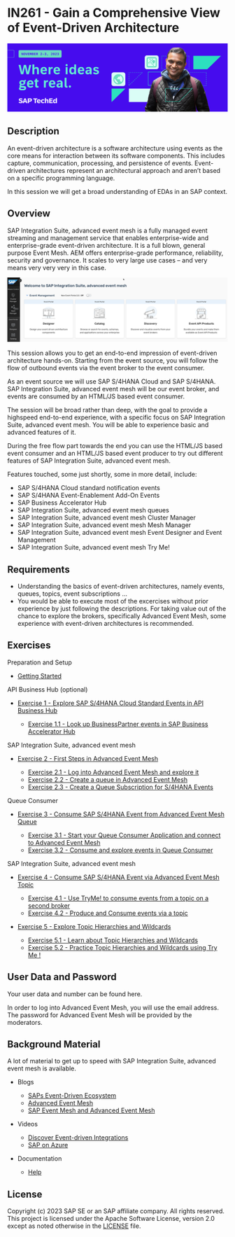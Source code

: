 # IN261 - Gain a Comprehensive View of Event-Driven Architecture

![Pic 1](/./images/IN261-1.jpeg)

## Description

An event-driven architecture is a software architecture using events as the core means for interaction between its software components. This includes capture, communication, processing, and persistence of events.  Event-driven architectures represent an architectural approach and aren’t based on a specific programming language.

In this session we will get a broad understanding of EDAs in an SAP context. 

## Overview

SAP Integration Suite, advanced event mesh is a fully managed event streaming and management service that enables enterprise-wide and enterprise-grade event-driven architecture. It is a full blown, general purpose Event Mesh. AEM offers enterprise-grade performance, reliability, security and governance. It scales to very large use cases – and very means very very very in this case.

![Pic 1](/./images/IN261-2.png)

This session allows you to get an end-to-end impression of event-driven architecture hands-on. Starting from the event source, you will follow the flow of outbound events via the event broker to the event consumer.

As an event source we will use SAP S/4HANA Cloud and SAP S/4HANA. SAP Integration Suite, advanced event mesh will be our event broker, and events are consumed by an HTML/JS based event consumer.

The session will be broad rather than deep, with the goal to provide a highspeed end-to-end experience, with a specific focus on SAP Integration Suite, advanced event mesh. You will be able to experience basic and advanced features of it.

During the free flow part towards the end you can use the HTML/JS based event consumer and an HTML/JS based event producer to try out different features of SAP Integration Suite, advanced event mesh.

Features touched, some just shortly, some in more detail, include:

- SAP S/4HANA Cloud standard notification events
- SAP S/4HANA Event-Enablement Add-On Events
- SAP Business Accelerator Hub
- SAP Integration Suite, advanced event mesh queues
- SAP Integration Suite, advanced event mesh Cluster Manager
- SAP Integration Suite, advanced event mesh Mesh Manager
- SAP Integration Suite, advanced event mesh Event Designer and Event Management
- SAP Integration Suite, advanced event mesh Try Me!

## Requirements

- Understanding the basics of event-driven architectures, namely events, queues, topics, event subscriptions ...
- You would be able to execute most of the excercises without prior experience by just following the descriptions. For taking value out of the chance to explore the brokers, specifically Advanced Event Mesh, some experience with event-driven architectures is recommended.

## Exercises

Preparation and Setup

- [Getting Started](exercises/ex0/)

API Business Hub (optional)

- [Exercise 1 - Explore SAP S/4HANA Cloud Standard Events in API Business Hub](exercises/ex1/)

    - [Exercise 1.1 - Look up BusinessPartner events in SAP Business Accelerator Hub](https://github.tools.sap/D034841/L2W-AEM-Hands-On/tree/main/exercises/ex1)

SAP Integration Suite, advanced event mesh 
    
- [Exercise 2 - First Steps in Advanced Event Mesh](exercises/ex2/)

    - [Exercise 2.1 - Log into Advanced Event Mesh and explore it](https://github.tools.sap/D034841/L2W-AEM-Hands-On/tree/main/exercises/ex2#exercise-21---log-into-advanced-event-mesh-and-explore-it)
    - [Exercise 2.2 - Create a queue in Advanced Event Mesh](https://github.tools.sap/D034841/L2W-AEM-Hands-On/tree/main/exercises/ex2#exercise-22---create-a-queue-in-advanced-event-mesh)
    - [Exercise 2.3 - Create a Queue Subscription for S/4HANA Events](https://github.tools.sap/D034841/L2W-AEM-Hands-On/tree/main/exercises/ex2#exercise-23---create-a-queue-subscription-for-sap-s4hana-events-in-advanced-event-mesh)
 
Queue Consumer 
 
- [Exercise 3 - Consume SAP S/4HANA Event from Advanced Event Mesh Queue](exercises/ex3/)

    - [Exercise 3.1 - Start your Queue Consumer Application and connect to Advanced Event Mesh](https://github.tools.sap/D034841/L2W-AEM-Hands-On/tree/main/exercises/ex3#exercise-31-start-your-queue-consumer-application-and-connect-to-advanced-event-mesh)
    - [Exercise 3.2 - Consume and explore events in Queue Consumer](https://github.tools.sap/D034841/L2W-AEM-Hands-On/blob/main/exercises/ex3/README.md#exercise-32-consume-and-explore-events-in-queue-consumer)

SAP Integration Suite, advanced event mesh 

- [Exercise 4 - Consume SAP S/4HANA Event via Advanced Event Mesh Topic](exercises/ex4/)
 
    - [Exercise 4.1 - Use TryMe! to consume events from a topic on a second broker](https://github.tools.sap/D034841/L2W-AEM-Hands-On/tree/main/exercises/ex4#exercise-41-consume-events-via-a-topic-on-a-second-broker)
    - [Exercise 4.2 - Produce and Consume events via a topic](https://github.tools.sap/D034841/L2W-AEM-Hands-On/tree/main/exercises/ex4#exercise-42-produce-and-consume-events-via-a-topic)
      
- [Exercise 5 - Explore Topic Hierarchies and Wildcards](exercises/ex5/)
 
    - [Exercise 5.1 - Learn about Topic Hierarchies and Wildcards](https://github.tools.sap/D034841/L2W-AEM-Hands-On/tree/main/exercises/ex5#exercise-51-learn-about-topic-hierarchies-and-wildcards)
    - [Exercise 5.2 - Practice Topic Hierarchies and Wildcards using Try Me !](https://github.tools.sap/D034841/L2W-AEM-Hands-On/tree/main/exercises/ex5#exercise-52-practice-topic-hierarchies-and-wildcards-using-try-me----animal-edition)   
  

 ## User Data and Password 

Your user data and number can be found here.

In order to log into Advanced Event Mesh, you will use the email address. The password for Advanced Event Mesh will be provided by the moderators. 

 ## Background Material 

A lot of material to get up to speed with SAP Integration Suite, advanced event mesh is available.

- Blogs

    - [SAPs Event-Driven Ecosystem](https://blogs.sap.com/2022/09/01/saps-event-driven-ecosystem-revisited/)
    - [Advanced Event Mesh](https://blogs.sap.com/2022/10/28/turn-your-erp-into-a-team-player-introducing-sap-integration-suite-advanced-event-mesh/ )
    - [SAP Event Mesh and Advanced Event Mesh](https://blogs.sap.com/2022/10/03/sap-integration-suite-advanced-event-mesh-vis-a-vis-sap-event-mesh-and-sap-integration-suite./)

- Videos

    - [Discover Event-driven Integrations](https://www.youtube.com/watch?v=r9lyC_2ss2U)
    - [SAP on Azure](https://www.youtube.com/watch?v=NNrzXbX3mk0)

- Documentation

    - [Help](https://help.pubsub.em.services.cloud.sap/Cloud/cloud-lp.htm)

## License
Copyright (c) 2023 SAP SE or an SAP affiliate company. All rights reserved. This project is licensed under the Apache Software License, version 2.0 except as noted otherwise in the [LICENSE](LICENSES/Apache-2.0.txt) file.
